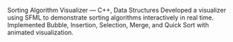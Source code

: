 Sorting Algorithm Visualizer — C++, Data Structures
Developed a visualizer using SFML to demonstrate sorting algorithms interactively in real time.
Implemented Bubble, Insertion, Selection, Merge, and Quick Sort with animated visualization.
